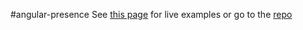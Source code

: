 #angular-presence
See [this page](http://katebe.github.io/angular-presence/) for live examples or go to the [repo](https://github.com/katebe/angular-presence/)
